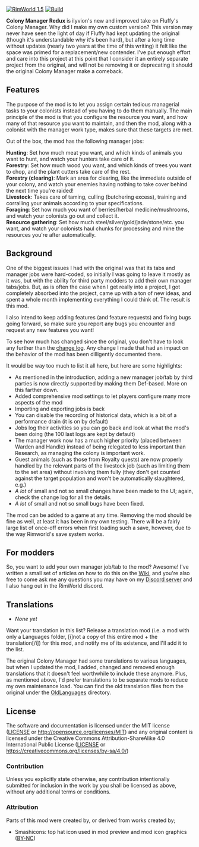 [![RimWorld 1.5](https://img.shields.io/badge/RimWorld-1.5-brightgreen.svg)](http://rimworldgame.com/) [![Build](https://github.com/ilyvion/colony-manager-redux/actions/workflows/ci.yml/badge.svg)](https://github.com/ilyvion/colony-manager-redux/actions/workflows/ci.yml)

**Colony Manager Redux** is ilyvion's new and improved take on Fluffy's Colony Manager. Why did I make my own custom version? This version may never have seen the light of day if Fluffy had kept updating the original (though it's understandable why it's been hard), but after a long time without updates (nearly two years at the time of this writing) it felt like the space was primed for a replacement/new contender. I've put enough effort and care into this project at this point that I consider it an entirely separate project from the original, and will not be removing it or deprecating it should the original Colony Manager make a comeback.

## Features

The purpose of the mod is to let you assign certain tedious managerial tasks to your colonists instead of you having to do them manually. The main principle of the mod is that you configure the resource you want, and how many of that resource you want to maintain, and then the mod, along with a colonist with the manager work type, makes sure that these targets are met.

Out of the box, the mod has the following manager jobs:

**Hunting**: Set how much meat you want, and which kinds of animals you want to hunt, and watch your hunters take care of it.  
**Forestry**: Set how much wood you want, and which kinds of trees you want to chop, and the plant cutters take care of the rest.  
**Forestry (clearing)**: Mark an area for clearing, like the immediate outside of your colony, and watch your enemies having nothing to take cover behind the next time you're raided!  
**Livestock**: Takes care of taming, culling (butchering excess), training and corralling your animals according to your specifications.  
**Foraging**: Set how much you want of berries/herbal medicine/mushrooms, and watch your colonists go out and collect it.  
**Resource gathering**: Set how much steel/silver/gold/jade/stone/etc. you want, and watch your colonists haul chunks for processing and mine the resources you're after automatically.

## Background

One of the biggest issues I had with the original was that its tabs and manager jobs were hard-coded, so initially I was going to leave it mostly as it was, but with the ability for third party modders to add their own manager tabs/jobs. But, as is often the case when I get really into a project, I got completely absorbed into the project, came up with a ton of new ideas, and spent a whole month implementing everything I could think of. The result is this mod.

I also intend to keep adding features (and feature requests) and fixing bugs going forward, so make sure you report any bugs you encounter and request any new features you want!

To see how much has changed since the original, you don't have to look any further than the [change log](CHANGELOG.md). Any change I made that had an impact on the behavior of the mod has been dilligently documented there.

It would be way too much to list it all here, but here are some highlights:

-   As mentioned in the introduction, adding a new manager job/tab by third parties is now directly supported by making them Def-based. More on this farther down.
-   Added comprehensive mod settings to let players configure many more aspects of the mod
-   Importing and exporting jobs is back
-   You can disable the recording of historical data, which is a bit of a performance drain (it is on by default)
-   Jobs log their activities so you can go back and look at what the mod's been doing (the 100 last logs are kept by default)
-   The manager work now has a much higher priority (placed between Warden and Handle) instead of being relegated to less important than Research, as managing the colony is important work.
-   Guest animals (such as those from Royalty quests) are now properly handled by the relevant parts of the livestock job (such as limiting them to the set area) without involving them fully (they don't get counted against the target population and won't be automatically slaughtered, e.g.)
-   _A lot_ of small and not so small changes have been made to the UI; again, check the change log for all the details.
-   _A lot_ of small and not so small bugs have been fixed.

The mod can be added to a game at any time. Removing the mod should be fine as well, at least it has been in my own testing. There will be a fairly large list of once-off errors when first loading such a save, however, due to the way Rimworld's save system works.

## For modders

So, you want to add your own manager job/tab to the mod? Awesome! I've written a small set of articles on how to do this on the [Wiki](https://github.com/ilyvion/colony-manager-redux/wiki/Adding-a-custom-manager-feature), and you're also free to come ask me any questions you may have on my [Discord server](https://discord.gg/J9Q78avHgM) and I also hang out in the RimWorld discord.

## Translations

-   _None yet_

Want your translation in this list? Release a translation mod (i.e. a mod with only a Languages folder, [i]not a copy of this entire mod + the translation[/i]) for this mod, and notify me of its existence, and I'll add it to the list.

The original Colony Manager had some translations to various languages, but when I updated the mod, I added, changed and removed enough translations that it doesn't feel worthwhile to include these anymore. Plus, as mentioned above, I'd prefer translations to be separate mods to reduce my own maintenance load. You can find the old translation files from the original under the [OldLanguages](OldLanguages) directory.

## License

The software and documentation is licensed under the MIT license ([LICENSE](LICENSE) or http://opensource.org/licenses/MIT) and any original content is licensed under the Creative Commons Attribution-ShareAlike 4.0 International Public License ([LICENSE](LICENSE) or https://creativecommons.org/licenses/by-sa/4.0/)

### Contribution

Unless you explicitly state otherwise, any contribution intentionally submitted for inclusion in the work by you shall be licensed as above, without any additional terms or conditions.

### Attribution

Parts of this mod were created by, or derived from works created by;

-   Smashicons: top hat icon used in mod preview and mod icon graphics ([BY-NC](https://www.flaticon.com/authors/smashicons))
